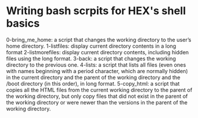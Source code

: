 # Writing bash scrpits for HEX's shell basics
0-bring_me_home: a script that changes the working directory to the user’s home directory.
1-listfiles: display current directory contents in a long format
2-listmorefiles: display current directory contents, including hidden files using the long format.
3-back: a script that changes the working directory to the previous one.
4-lists: a script that lists all files (even ones with names beginning with a period character, which are normally hidden) in the current directory and the parent of the working directory and the /boot directory (in this order), in long format.
5-copy_html: a script that copies all the HTML files from the current working directory to the parent of the working directory, but only copy files that did not exist in the parent of the working directory or were newer than the versions in the parent of the working directory.
